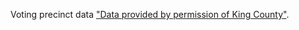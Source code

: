 Voting precinct data ["Data provided by permission of King County"](https://kingcounty.maps.arcgis.com/home/item.html?id=cf903aa740df4b3a9eaeefdd353e7b81).
